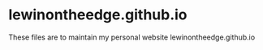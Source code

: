 # lewinontheedge.github.io

These files are to maintain my personal website lewinontheedge.github.io
